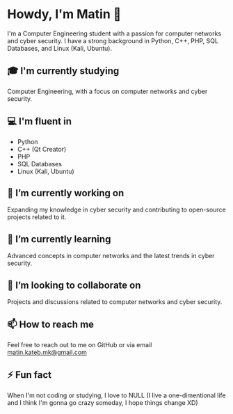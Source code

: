 # Howdy, I'm Matin 👋
I'm a Computer Engineering student with a passion for computer networks and cyber security. 
I have a strong background in Python, C++, PHP, SQL Databases, and Linux (Kali, Ubuntu).

## 🎓 I'm currently studying
Computer Engineering, with a focus on computer networks and cyber security.

## 💻 I'm fluent in
- Python
- C++ (Qt Creator)
- PHP
- SQL Databases
- Linux (Kali, Ubuntu)

## 🔭 I’m currently working on
Expanding my knowledge in cyber security and contributing to open-source projects related to it.

## 🌱 I’m currently learning
Advanced concepts in computer networks and the latest trends in cyber security.

## 👯 I’m looking to collaborate on
Projects and discussions related to computer networks and cyber security.

## 📫 How to reach me
Feel free to reach out to me on GitHub or via email matin.kateb.mk@gmail.com

## ⚡ Fun fact
When I'm not coding or studying, I love to NULL (I live a one-dimentional life and I think I'm gonna go crazy someday, I hope things change XD)
